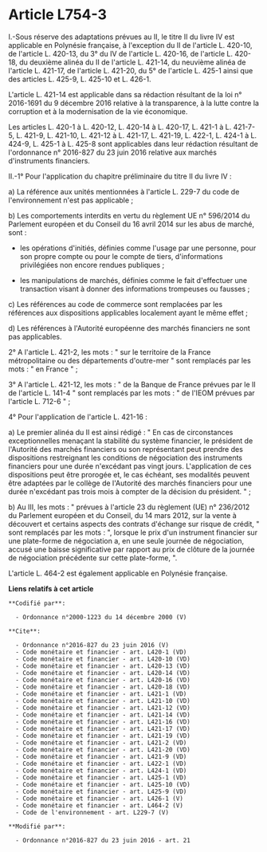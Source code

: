 # Article L754-3

I.-Sous réserve des adaptations prévues au II, le titre II du livre IV est applicable en Polynésie française, à l'exception
du II de l'article L. 420-10, de l'article L. 420-13, du 3° du IV de l'article L. 420-16, de l'article L. 420-18, du deuxième
alinéa du II de l'article L. 421-14, du neuvième alinéa de l'article L. 421-17, de l'article L. 421-20, du 5° de l'article L.
425-1 ainsi que des articles L. 425-9, L. 425-10 et L. 426-1. 

L'article L. 421-14 est applicable dans sa rédaction résultant de la loi n° 2016-1691 du 9 décembre 2016 relative à la
transparence, à la lutte contre la corruption et à la modernisation de la vie économique.

Les articles L. 420-1 à L. 420-12, L. 420-14 à L. 420-17, L. 421-1 à L. 421-7-5, L. 421-9, L. 421-10, L. 421-12 à L. 421-17,
L. 421-19, L. 422-1, L. 424-1 à L. 424-9, L. 425-1 à L. 425-8 sont applicables dans leur rédaction résultant de l'ordonnance
n° 2016-827 du 23 juin 2016 relative aux marchés d'instruments financiers. 

II.-1° Pour l'application du chapitre préliminaire du titre II du livre IV : 

a) La référence aux unités mentionnées à l'article L. 229-7 du code de l'environnement n'est pas applicable ; 

b) Les comportements interdits en vertu du règlement UE n° 596/2014 du Parlement européen et du Conseil du 16 avril 2014 sur
les abus de marché, sont :

- les opérations d'initiés, définies comme l'usage par une personne, pour son propre compte ou pour le compte de tiers,
d'informations privilégiées non encore rendues publiques ;

- les manipulations de marchés, définies comme le fait d'effectuer une transaction visant à donner des informations
trompeuses ou fausses ; 

c) Les références au code de commerce sont remplacées par les références aux dispositions applicables localement ayant le
même effet ; 

d) Les références à l'Autorité européenne des marchés financiers ne sont pas applicables. 

2° A l'article L. 421-2, les mots : " sur le territoire de la France métropolitaine ou des départements d'outre-mer " sont
remplacés par les mots : " en France " ; 

3° A l'article L. 421-12, les mots : " de la Banque de France prévues par le II de l'article L. 141-4 " sont remplacés par
les mots : " de l'IEOM prévues par l'article L. 712-6 " ; 

4° Pour l'application de l'article L. 421-16 : 

a) Le premier alinéa du II est ainsi rédigé : " En cas de circonstances exceptionnelles menaçant la stabilité du système
financier, le président de l'Autorité des marchés financiers ou son représentant peut prendre des dispositions restreignant
les conditions de négociation des instruments financiers pour une durée n'excédant pas vingt jours. L'application de ces
dispositions peut être prorogée et, le cas échéant, ses modalités peuvent être adaptées par le collège de l'Autorité des
marchés financiers pour une durée n'excédant pas trois mois à compter de la décision du président. " ; 

b) Au III, les mots : " prévues à l'article 23 du règlement (UE) n° 236/2012 du Parlement européen et du Conseil, du 14 mars
2012, sur la vente à découvert et certains aspects des contrats d'échange sur risque de crédit, " sont remplacés par les
mots : ", lorsque le prix d'un instrument financier sur une plate-forme de négociation a, en une seule journée de
négociation, accusé une baisse significative par rapport au prix de clôture de la journée de négociation précédente sur cette
plate-forme, ". 

L'article L. 464-2 est également applicable en Polynésie française.

**Liens relatifs à cet article**

	**Codifié par**:

	  - Ordonnance n°2000-1223 du 14 décembre 2000 (V)

	**Cite**:

	  - Ordonnance n°2016-827 du 23 juin 2016 (V)
	  - Code monétaire et financier - art. L420-1 (VD)
	  - Code monétaire et financier - art. L420-10 (VD)
	  - Code monétaire et financier - art. L420-13 (VD)
	  - Code monétaire et financier - art. L420-14 (VD)
	  - Code monétaire et financier - art. L420-16 (VD)
	  - Code monétaire et financier - art. L420-18 (VD)
	  - Code monétaire et financier - art. L421-1 (VD)
	  - Code monétaire et financier - art. L421-10 (VD)
	  - Code monétaire et financier - art. L421-12 (VD)
	  - Code monétaire et financier - art. L421-14 (VD)
	  - Code monétaire et financier - art. L421-16 (VD)
	  - Code monétaire et financier - art. L421-17 (VD)
	  - Code monétaire et financier - art. L421-19 (VD)
	  - Code monétaire et financier - art. L421-2 (VD)
	  - Code monétaire et financier - art. L421-20 (VD)
	  - Code monétaire et financier - art. L421-9 (VD)
	  - Code monétaire et financier - art. L422-1 (VD)
	  - Code monétaire et financier - art. L424-1 (VD)
	  - Code monétaire et financier - art. L425-1 (VD)
	  - Code monétaire et financier - art. L425-10 (VD)
	  - Code monétaire et financier - art. L425-9 (VD)
	  - Code monétaire et financier - art. L426-1 (V)
	  - Code monétaire et financier - art. L464-2 (V)
	  - Code de l'environnement - art. L229-7 (V)

	**Modifié par**:

	  - Ordonnance n°2016-827 du 23 juin 2016 - art. 21

